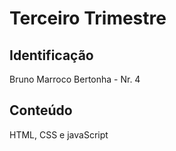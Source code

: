 # Terceiro Trimestre

## Identificação
Bruno Marroco Bertonha  - Nr. 4

## Conteúdo
HTML, CSS e javaScript
